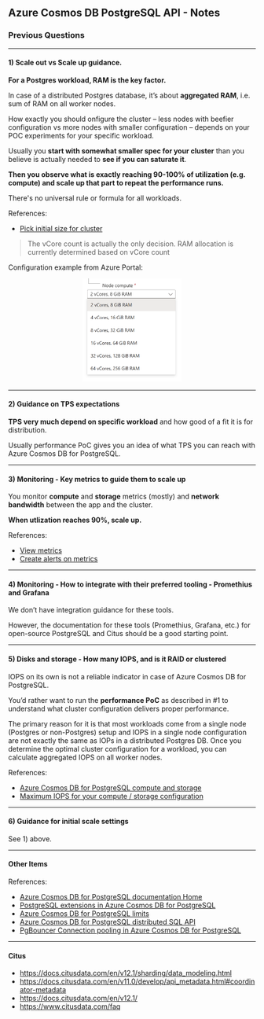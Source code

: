 ## Azure Cosmos DB PostgreSQL API - Notes

### Previous Questions

---

#### 1) Scale out vs Scale up guidance.

**For a Postgres workload, RAM is the key factor.**

In case of a distributed Postgres database, it’s about **aggregated RAM**, i.e. sum of RAM on all worker nodes. 

How exactly you should onfigure the cluster – less nodes with beefier configuration vs more nodes with smaller configuration – depends on your POC experiments for your specific workload.

Usually you **start with somewhat smaller spec for your cluster** than you believe is actually needed to **see if you can saturate it**.

**Then you observe what is exactly reaching 90-100% of utilization (e.g. compute) and scale up that part to repeat the performance runs.**

There's no universal rule or formula for all workloads.

References:
- [Pick initial size for cluster](https://learn.microsoft.com/en-us/azure/cosmos-db/postgresql/howto-scale-initial)

> The vCore count is actually the only decision.
> RAM allocation is currently determined based on vCore count

Configuration example from Azure Portal:

<p align="center">
  <img src="img/cpg-nodes-and-ram.png" width="40%">
</p>

---

#### 2) Guidance on TPS expectations

**TPS very much depend on specific workload** and how good of a fit it is for distribution.

Usually performance PoC gives you an idea of what TPS you can reach with Azure Cosmos DB for PostgreSQL.

---

#### 3) Monitoring - Key metrics to guide them to scale up

You monitor **compute** and **storage** metrics (mostly) and **network bandwidth**
between the app and the cluster.

**When utlization reaches 90%, scale up.**

References:
- [View metrics](https://learn.microsoft.com/en-us/azure/cosmos-db/postgresql/howto-monitoring)
- [Create alerts on metrics](https://learn.microsoft.com/en-us/azure/cosmos-db/postgresql/howto-alert-on-metric)

---

#### 4) Monitoring - How to integrate with their preferred tooling - Promethius and Grafana

We don’t have integration guidance for these tools.

However, the documentation for these tools (Promethius, Grafana, etc.) for open-source
PostgreSQL and Citus should be a good starting point.

---

#### 5) Disks and storage - How many IOPS, and is it RAID or clustered

IOPS on its own is not a reliable indicator in case of Azure Cosmos DB for PostgreSQL.

You’d rather want to run the **performance PoC** as described in #1 to understand what cluster configuration delivers proper performance.

The primary reason for it is that most workloads come from a single node (Postgres or non-Postgres) setup and IOPS in a single node configuration are not exactly the same as IOPs in a distributed Postgres DB. Once you determine the optimal cluster configuration for a workload, you can calculate aggregated IOPS on all worker nodes.

References:
- [Azure Cosmos DB for PostgreSQL compute and storage](https://learn.microsoft.com/en-us/azure/cosmos-db/postgresql/resources-compute)
- [Maximum IOPS for your compute / storage configuration](https://learn.microsoft.com/en-us/azure/cosmos-db/postgresql/resources-compute#maximum-iops-for-your-compute--storage-configuration)
---

#### 6) Guidance for initial scale settings

See 1) above.

---

#### Other Items

References:
- [Azure Cosmos DB for PostgreSQL documentation Home](https://learn.microsoft.com/en-us/azure/cosmos-db/postgresql/)
- [PostgreSQL extensions in Azure Cosmos DB for PostgreSQL](https://learn.microsoft.com/en-us/azure/cosmos-db/postgresql/reference-extensions)
- [Azure Cosmos DB for PostgreSQL limits](https://learn.microsoft.com/en-us/azure/cosmos-db/postgresql/reference-limits)
- [Azure Cosmos DB for PostgreSQL distributed SQL API](https://learn.microsoft.com/en-us/azure/cosmos-db/postgresql/reference-overview)
- [PgBouncer Connection pooling in Azure Cosmos DB for PostgreSQL](https://learn.microsoft.com/en-us/azure/cosmos-db/postgresql/concepts-connection-pool)

----

#### Citus

- https://docs.citusdata.com/en/v12.1/sharding/data_modeling.html
- https://docs.citusdata.com/en/v11.0/develop/api_metadata.html#coordinator-metadata
- https://docs.citusdata.com/en/v12.1/
- https://www.citusdata.com/faq
